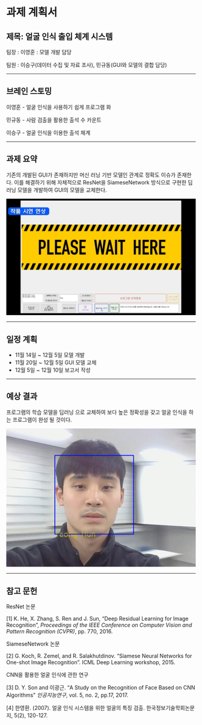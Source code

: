 # 과제 계획서

## 제목: 얼굴 인식 출입 체계 시스템

팀장 : 이영훈 : 모델 개발 담당

팀원 : 이승구(데이터 수집 및 자료 조사), 민규동(GUI와 모델의 결합 담당)

---

## 브레인 스토밍

이영훈 - 얼굴 인식을 사용하기 쉽게 프로그램 화

민규동 - 사람 검출을 활용한 출석 수 카운트

이승구 - 얼굴 인식을 이용한 출석 체계

---

## 과제 요약

기존의 개발된 GUI가 존재하지만 머신 러닝 기반 모델인 관계로 정확도 이슈가 존재한다. 이를 해결하기 위해 자체적으로 ResNet을 SiameseNetwork 방식으로 구현한 딥러닝 모델을 개발하여 GUI의 모델을 교체한다.

![image-20221116152043190](image-20221116152043190.png)

---

## 일정 계획

* 11월 14일 ~ 12월 5일 모델 개발 
* 11월 20일 ~ 12월 5일 GUI 모델 교체 
* 12월 5일 ~ 12월 10일 보고서 작성

---

## 예상 결과

프로그램의 학습 모델을 딥러닝 으로 교체하여 보다 높은 정확성을 갖고 얼굴 인식을 하는 프로그램이 완성 될 것이다.

![image-20221116154107072](image-20221116154107072.png)

---

## 참고 문헌

ResNet 논문 

[1] K. He, X. Zhang, S. Ren and J. Sun, “Deep Residual Learning for Image Recognition”, *Proceedings of the IEEE Conference on Computer Vision and Pattern Recognition (CVPR)*, pp. 770,  2016.

SiameseNetwork 논문

[2] G. Koch, R. Zemel, and R. Salakhutdinov. “Siamese Neural Networks for One-shot Image Recognition”. ICML Deep Learning workshop, 2015.

CNN을 활용한 얼굴 인식에 관한 연구

[3] D. Y. Son and 이광근. “A Study on the Recognition of Face Based on CNN Algorithms" *인공지능연구*, vol. 5, no. 2, pp.17, 2017.

[4] 한영환. (2007). 얼굴 인식 시스템을 위한 얼굴의 특징 검출. 한국정보기술학회논문지, 5(2), 120-127.
